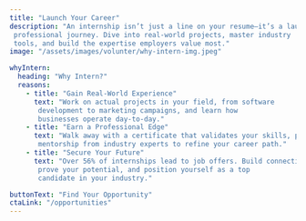 ```yaml
---
title: "Launch Your Career"
description: "An internship isn’t just a line on your resume—it’s a launchpad for your 
 professional journey. Dive into real-world projects, master industry 
 tools, and build the expertise employers value most."
image: "/assets/images/volunter/why-intern-img.jpeg"

whyIntern:
  heading: "Why Intern?"
  reasons:
    - title: "Gain Real-World Experience"
      text: "Work on actual projects in your field, from software 
       development to marketing campaigns, and learn how 
       businesses operate day-to-day."
    - title: "Earn a Professional Edge"
      text: "Walk away with a certificate that validates your skills, plus 
       mentorship from industry experts to refine your career path."
    - title: "Secure Your Future"
      text: "Over 56% of internships lead to job offers. Build connections, 
       prove your potential, and position yourself as a top 
       candidate in your industry."

buttonText: "Find Your Opportunity"
ctaLink: "/opportunities"
---
```


























<!-- ---
title: "Launch Your Career"
description: "An internship isn’t just a line on your resume—it’s a launchpad for your professional journey. Dive into real-world projects, master industry tools, and build the expertise employers value most."
whyIntern:
  - title: "Gain Real-World Experience"
    description: "Work on actual projects in your field, from software development to marketing campaigns, and learn how businesses operate day-to-day."
  - title: "Earn a Professional Edge"
    description: "Walk away with a certificate that validates your skills, plus mentorship from industry experts to refine your career path."
  - title: "Secure Your Future"
    description: "Over 56% of internships lead to job offers. Build connections, prove your potential, and position yourself as a top candidate in your industry."
image: "/assets/images/gyan.png"
buttonText: "Find Your Opportunity"
--- -->
